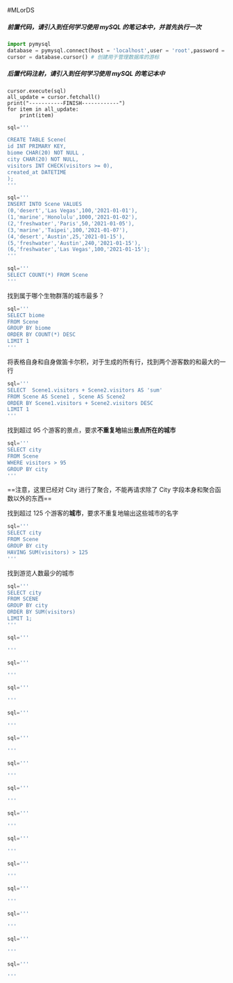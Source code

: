 #MLorDS 

##### 前置代码，请引入到任何学习使用 mySQL 的笔记本中，并首先执行一次
```python 
import pymysql
database = pymysql.connect(host = 'localhost',user = 'root',password = '030329',database = "test_db")
cursor = database.cursor() # 创建用于管理数据库的游标

```

##### 后置代码注射，请引入到任何学习使用 mySQL 的笔记本中
```python{post}
cursor.execute(sql)
all_update = cursor.fetchall()
print("-----------FINISH------------")
for item in all_update:
	print(item)
```



```python 
sql='''

CREATE TABLE Scene(
id INT PRIMARY KEY,
biome CHAR(20) NOT NULL ,
city CHAR(20) NOT NULL,
visitors INT CHECK(visitors >= 0),
created_at DATETIME 
);
'''
```


```python 
sql='''
INSERT INTO Scene VALUES 
(0,'desert','Las Vegas',100,'2021-01-01'),
(1,'marine','Honolulu',1000,'2021-01-02'),
(2,'freshwater','Paris',50,'2021-01-05'),
(3,'marine','Taipei',100,'2021-01-07'),
(4,'desert','Austin',25,'2021-01-15'),
(5,'freshwater','Austin',240,'2021-01-15'),
(6,'freshwater','Las Vegas',100,'2021-01-15');
'''
```

```python 
sql='''
SELECT COUNT(*) FROM Scene
'''
```

找到属于哪个生物群落的城市最多？
```python 
sql='''
SELECT biome
FROM Scene
GROUP BY biome
ORDER BY COUNT(*) DESC
LIMIT 1
'''
```

将表格自身和自身做笛卡尔积，对于生成的所有行，找到两个游客数的和最大的一行
```python 
sql='''
SELECT  Scene1.visitors + Scene2.visitors AS 'sum'
FROM Scene AS Scene1 , Scene AS Scene2 
ORDER BY Scene1.visitors + Scene2.visitors DESC 
LIMIT 1
'''
```

找到超过 95 个游客的景点，要求**不重复地**输出**景点所在的城市**
```python 
sql='''
SELECT city
FROM Scene 
WHERE visitors > 95
GROUP BY city
'''
```
==注意，这里已经对 City 进行了聚合，不能再请求除了 City 字段本身和聚合函数以外的东西==

找到超过 125 个游客的**城市**，要求不重复地输出这些城市的名字
```python 
sql='''
SELECT city 
FROM Scene 
GROUP BY city 
HAVING SUM(visitors) > 125
'''
```

找到游览人数最少的城市
```python 
sql='''
SELECT city 
FROM SCENE 
GROUP BY city
ORDER BY SUM(visitors) 
LIMIT 1;
'''
```


```python 
sql='''

'''
```



```python 
sql='''

'''
```

```python 
sql='''

'''
```

```python 
sql='''

'''
```


```python 
sql='''

'''
```

```python 
sql='''

'''
```

```python 
sql='''

'''
```

```python 
sql='''

'''
```

```python 
sql='''

'''
```

```python 
sql='''

'''
```



```python 
sql='''

'''
```

```python 
sql='''

'''
```

```python 
sql='''

'''
```


```python 
sql='''

'''
```
